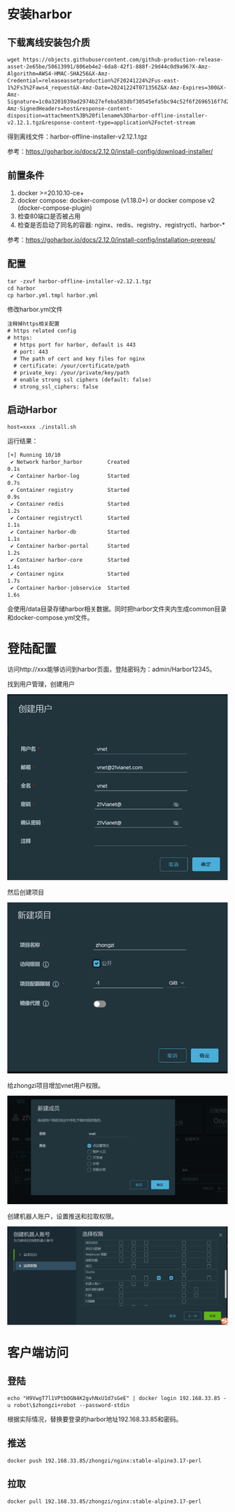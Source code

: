 # 安装harbor

## 下载离线安装包介质

```shell
wget https://objects.githubusercontent.com/github-production-release-asset-2e65be/50613991/806eb4e2-6da8-42f1-888f-29d44c0d9a96?X-Amz-Algorithm=AWS4-HMAC-SHA256&X-Amz-Credential=releaseassetproduction%2F20241224%2Fus-east-1%2Fs3%2Faws4_request&X-Amz-Date=20241224T071356Z&X-Amz-Expires=300&X-Amz-Signature=1c0a3201039ad2974b27efeba583dbf30545efa5bc94c52f6f2696516f7d27e1&X-Amz-SignedHeaders=host&response-content-disposition=attachment%3B%20filename%3Dharbor-offline-installer-v2.12.1.tgz&response-content-type=application%2Foctet-stream
```

得到离线文件：harbor-offline-installer-v2.12.1.tgz

参考：https://goharbor.io/docs/2.12.0/install-config/download-installer/

## 前置条件

1. docker >=20.10.10-ce+
2. docker compose: docker-compose (v1.18.0+) or docker compose v2 (docker-compose-plugin)
3. 检查80端口是否被占用
4. 检查是否启动了同名的容器: nginx、redis、registry、registryctl、harbor-*

参考：https://goharbor.io/docs/2.12.0/install-config/installation-prereqs/

## 配置

```shell
tar -zxvf harbor-offline-installer-v2.12.1.tgz
cd harbor
cp harbor.yml.tmpl harbor.yml
```

修改harbor.yml文件

```shell
注释掉https相关配置
# https related config
# https:
  # https port for harbor, default is 443
  # port: 443
  # The path of cert and key files for nginx
  # certificate: /your/certificate/path
  # private_key: /your/private/key/path
  # enable strong ssl ciphers (default: false)
  # strong_ssl_ciphers: false
```

## 启动Harbor

```shell
host=xxxx ./install.sh
```

运行结果：

````
[+] Running 10/10
 ✔ Network harbor_harbor        Created                                                                        0.1s 
 ✔ Container harbor-log         Started                                                                        0.7s 
 ✔ Container registry           Started                                                                        0.9s 
 ✔ Container redis              Started                                                                        1.2s 
 ✔ Container registryctl        Started                                                                        1.1s 
 ✔ Container harbor-db          Started                                                                        1.1s 
 ✔ Container harbor-portal      Started                                                                        1.2s 
 ✔ Container harbor-core        Started                                                                        1.4s 
 ✔ Container nginx              Started                                                                        1.7s 
 ✔ Container harbor-jobservice  Started                                                                        1.6s 
````

会使用/data目录存储harbor相关数据。同时把harbor文件夹内生成common目录和docker-compose.yml文件。

# 登陆配置

访问http://xxx能够访问到harbor页面，登陆密码为：admin/Harbor12345。

找到用户管理，创建用户

![](./user.jpg)

然后创建项目

![](./project.png)

给zhongzi项目增加vnet用户权限。

![](./add_user.png)

创建机器人账户，设置推送和拉取权限。

![](./robot.png)

# 客户端访问

## 登陆

```shell
echo "H9VwgT7l1VPtbOGN4K2gvhNxU1d7sGeE" | docker login 192.168.33.85 -u robot\$zhongzi+robot --password-stdin
```

根据实际情况，替换要登录的harbor地址192.168.33.85和密码。

## 推送

```shell
docker push 192.168.33.85/zhongzi/nginx:stable-alpine3.17-perl
```

## 拉取

```shell
docker pull 192.168.33.85/zhongzi/nginx:stable-alpine3.17-perl
```

